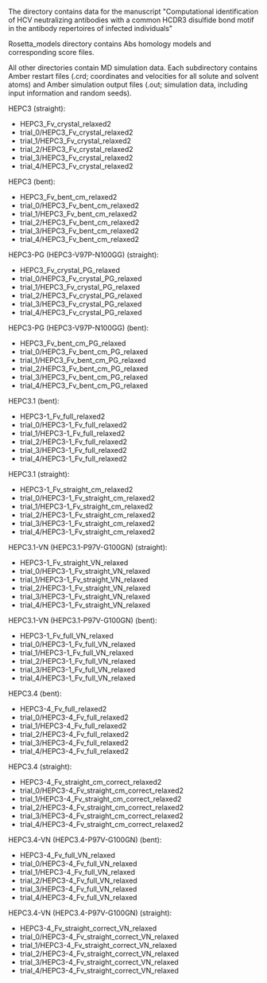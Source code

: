 The directory contains data for the manuscript 
"Computational identification of HCV neutralizing antibodies with a common HCDR3 disulfide bond motif in the antibody repertoires of infected individuals"

Rosetta_models directory contains Abs homology models and corresponding score files. 

All other directories contain MD simulation data. Each subdirectory contains Amber restart files (.crd; coordinates and velocities for all solute and solvent atoms) and Amber simulation output files (.out; simulation data, including input information and random seeds).

HEPC3 (straight):
- HEPC3_Fv_crystal_relaxed2
- trial_0/HEPC3_Fv_crystal_relaxed2
- trial_1/HEPC3_Fv_crystal_relaxed2
- trial_2/HEPC3_Fv_crystal_relaxed2
- trial_3/HEPC3_Fv_crystal_relaxed2
- trial_4/HEPC3_Fv_crystal_relaxed2

HEPC3 (bent):
- HEPC3_Fv_bent_cm_relaxed2
- trial_0/HEPC3_Fv_bent_cm_relaxed2
- trial_1/HEPC3_Fv_bent_cm_relaxed2
- trial_2/HEPC3_Fv_bent_cm_relaxed2
- trial_3/HEPC3_Fv_bent_cm_relaxed2
- trial_4/HEPC3_Fv_bent_cm_relaxed2

HEPC3-PG (HEPC3-V97P-N100GG) (straight):
- HEPC3_Fv_crystal_PG_relaxed
- trial_0/HEPC3_Fv_crystal_PG_relaxed
- trial_1/HEPC3_Fv_crystal_PG_relaxed
- trial_2/HEPC3_Fv_crystal_PG_relaxed
- trial_3/HEPC3_Fv_crystal_PG_relaxed
- trial_4/HEPC3_Fv_crystal_PG_relaxed

HEPC3-PG (HEPC3-V97P-N100GG) (bent):
- HEPC3_Fv_bent_cm_PG_relaxed
- trial_0/HEPC3_Fv_bent_cm_PG_relaxed
- trial_1/HEPC3_Fv_bent_cm_PG_relaxed
- trial_2/HEPC3_Fv_bent_cm_PG_relaxed
- trial_3/HEPC3_Fv_bent_cm_PG_relaxed
- trial_4/HEPC3_Fv_bent_cm_PG_relaxed

HEPC3.1 (bent):
- HEPC3-1_Fv_full_relaxed2
- trial_0/HEPC3-1_Fv_full_relaxed2
- trial_1/HEPC3-1_Fv_full_relaxed2
- trial_2/HEPC3-1_Fv_full_relaxed2
- trial_3/HEPC3-1_Fv_full_relaxed2
- trial_4/HEPC3-1_Fv_full_relaxed2

HEPC3.1 (straight):
- HEPC3-1_Fv_straight_cm_relaxed2
- trial_0/HEPC3-1_Fv_straight_cm_relaxed2
- trial_1/HEPC3-1_Fv_straight_cm_relaxed2
- trial_2/HEPC3-1_Fv_straight_cm_relaxed2
- trial_3/HEPC3-1_Fv_straight_cm_relaxed2
- trial_4/HEPC3-1_Fv_straight_cm_relaxed2

HEPC3.1-VN (HEPC3.1-P97V-G100GN) (straight):
- HEPC3-1_Fv_straight_VN_relaxed
- trial_0/HEPC3-1_Fv_straight_VN_relaxed
- trial_1/HEPC3-1_Fv_straight_VN_relaxed
- trial_2/HEPC3-1_Fv_straight_VN_relaxed
- trial_3/HEPC3-1_Fv_straight_VN_relaxed
- trial_4/HEPC3-1_Fv_straight_VN_relaxed

HEPC3.1-VN (HEPC3.1-P97V-G100GN) (bent):
- HEPC3-1_Fv_full_VN_relaxed
- trial_0/HEPC3-1_Fv_full_VN_relaxed
- trial_1/HEPC3-1_Fv_full_VN_relaxed
- trial_2/HEPC3-1_Fv_full_VN_relaxed
- trial_3/HEPC3-1_Fv_full_VN_relaxed
- trial_4/HEPC3-1_Fv_full_VN_relaxed

HEPC3.4 (bent):
- HEPC3-4_Fv_full_relaxed2
- trial_0/HEPC3-4_Fv_full_relaxed2
- trial_1/HEPC3-4_Fv_full_relaxed2
- trial_2/HEPC3-4_Fv_full_relaxed2
- trial_3/HEPC3-4_Fv_full_relaxed2
- trial_4/HEPC3-4_Fv_full_relaxed2

HEPC3.4 (straight):
- HEPC3-4_Fv_straight_cm_correct_relaxed2
- trial_0/HEPC3-4_Fv_straight_cm_correct_relaxed2
- trial_1/HEPC3-4_Fv_straight_cm_correct_relaxed2
- trial_2/HEPC3-4_Fv_straight_cm_correct_relaxed2
- trial_3/HEPC3-4_Fv_straight_cm_correct_relaxed2
- trial_4/HEPC3-4_Fv_straight_cm_correct_relaxed2

HEPC3.4-VN (HEPC3.4-P97V-G100GN) (bent):
- HEPC3-4_Fv_full_VN_relaxed
- trial_0/HEPC3-4_Fv_full_VN_relaxed
- trial_1/HEPC3-4_Fv_full_VN_relaxed
- trial_2/HEPC3-4_Fv_full_VN_relaxed
- trial_3/HEPC3-4_Fv_full_VN_relaxed
- trial_4/HEPC3-4_Fv_full_VN_relaxed

HEPC3.4-VN (HEPC3.4-P97V-G100GN) (straight):
- HEPC3-4_Fv_straight_correct_VN_relaxed
- trial_0/HEPC3-4_Fv_straight_correct_VN_relaxed
- trial_1/HEPC3-4_Fv_straight_correct_VN_relaxed
- trial_2/HEPC3-4_Fv_straight_correct_VN_relaxed
- trial_3/HEPC3-4_Fv_straight_correct_VN_relaxed
- trial_4/HEPC3-4_Fv_straight_correct_VN_relaxed
